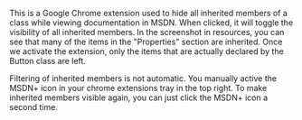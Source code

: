This is a Google Chrome extension used to hide all inherited members of a class while viewing documentation in MSDN. When clicked, it will toggle the visibility of all inherited members. In the screenshot in resources, you can see that many of the items in the "Properties" section are inherited. Once we activate the extension, only the items that are actually declared by the Button class are left.

Filtering of inherited members is not automatic. You manually active the MSDN+ icon in your chrome extensions tray in the top right. To make inherited members visible again, you can just click the MSDN+ icon a second time.
